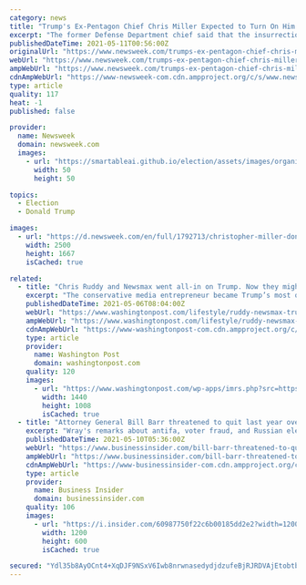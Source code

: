 ```yaml
---
category: news
title: "Trump's Ex-Pentagon Chief Chris Miller Expected to Turn On Him At Capitol Riot Hearing"
excerpt: "The former Defense Department chief said that the insurrection occurred because of Trump's \"Stop the Steal\" rally and speech beforehand."
publishedDateTime: 2021-05-11T00:56:00Z
originalUrl: "https://www.newsweek.com/trumps-ex-pentagon-chief-chris-miller-expected-turn-him-capitol-riot-hearing-1590251"
webUrl: "https://www.newsweek.com/trumps-ex-pentagon-chief-chris-miller-expected-turn-him-capitol-riot-hearing-1590251"
ampWebUrl: "https://www.newsweek.com/trumps-ex-pentagon-chief-chris-miller-expected-turn-him-capitol-riot-hearing-1590251?amp=1"
cdnAmpWebUrl: "https://www-newsweek-com.cdn.ampproject.org/c/s/www.newsweek.com/trumps-ex-pentagon-chief-chris-miller-expected-turn-him-capitol-riot-hearing-1590251?amp=1"
type: article
quality: 117
heat: -1
published: false

provider:
  name: Newsweek
  domain: newsweek.com
  images:
    - url: "https://smartableai.github.io/election/assets/images/organizations/newsweek.com-50x50.jpg"
      width: 50
      height: 50

topics:
  - Election
  - Donald Trump

images:
  - url: "https://d.newsweek.com/en/full/1792713/christopher-miller-donald-trump-capitol-riots-hearing.jpg"
    width: 2500
    height: 1667
    isCached: true

related:
  - title: "Chris Ruddy and Newsmax went all-in on Trump. Now they might pay a price for it."
    excerpt: "The conservative media entrepreneur became Trump’s most quotable friend. His cable channel became one of the biggest promoters of Trump’s election-fraud fantasies."
    publishedDateTime: 2021-05-06T08:04:00Z
    webUrl: "https://www.washingtonpost.com/lifestyle/ruddy-newsmax-trump/2021/05/05/32b09714-9d32-11eb-9d05-ae06f4529ece_story.html"
    ampWebUrl: "https://www.washingtonpost.com/lifestyle/ruddy-newsmax-trump/2021/05/05/32b09714-9d32-11eb-9d05-ae06f4529ece_story.html?outputType=amp"
    cdnAmpWebUrl: "https://www-washingtonpost-com.cdn.ampproject.org/c/s/www.washingtonpost.com/lifestyle/ruddy-newsmax-trump/2021/05/05/32b09714-9d32-11eb-9d05-ae06f4529ece_story.html?outputType=amp"
    type: article
    provider:
      name: Washington Post
      domain: washingtonpost.com
    quality: 120
    images:
      - url: "https://www.washingtonpost.com/wp-apps/imrs.php?src=https://arc-anglerfish-washpost-prod-washpost.s3.amazonaws.com/public/YCJTFSVNXEI6XLGTES2EUVYJHI.jpg&w=1440"
        width: 1440
        height: 1008
        isCached: true
  - title: "Attorney General Bill Barr threatened to quit last year over Trump's attempts to fire FBI Director Chris Wray"
    excerpt: "Wray's remarks about antifa, voter fraud, and Russian election interference often put him at odds with Trump, who publicly voiced his frustration."
    publishedDateTime: 2021-05-10T05:36:00Z
    webUrl: "https://www.businessinsider.com/bill-barr-threatened-to-quit-trump-attempts-fire-chris-wray-2021-5"
    ampWebUrl: "https://www.businessinsider.com/bill-barr-threatened-to-quit-trump-attempts-fire-chris-wray-2021-5?amp"
    cdnAmpWebUrl: "https://www-businessinsider-com.cdn.ampproject.org/c/s/www.businessinsider.com/bill-barr-threatened-to-quit-trump-attempts-fire-chris-wray-2021-5?amp"
    type: article
    provider:
      name: Business Insider
      domain: businessinsider.com
    quality: 106
    images:
      - url: "https://i.insider.com/60987750f22c6b00185dd2e2?width=1200&format=jpeg"
        width: 1200
        height: 600
        isCached: true

secured: "Ydl35b8AyOCnt4+XqDJF9NSxV6Iwb8nrwnasedydjdzufeBjRJRDVAjEtobtbS3dv/LnPDF/HqaaR+xGCn4WjAWjtG+ZZYqupu+OH81mFos/EoUMYzbB/dtLOQ3CnFzpAEIKi66CRu8wFQ5MUrAA2VyQogTT7ievciLW65otynF7AjPlb6mdKZcGh1R5RAcvWjVaA3z8hlwphXfoOQbe64FfLBaxQya+kv1ehncO+FXe+e63M4XA15etbKOCR3CQgL/Gs9htPTrRty64SENjuNFCHvC1qqN86jyl6DRLUE2BLJyAhLG10TsCv2f2diLyvKykTT8nGlNAbU+p1CFCx0Fow7YEApi977N9Jt3D3aM=;o67VTg6/xs/ijIvtOraDmQ=="
---
```


